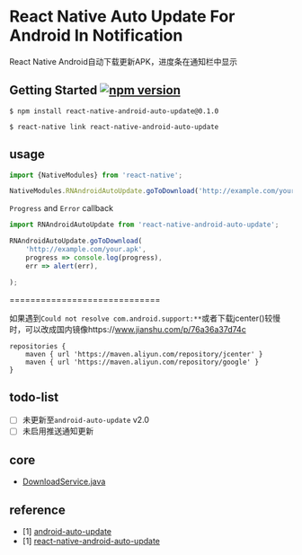# React Native Auto Update For Android In Notification
React Native Android自动下载更新APK，进度条在通知栏中显示

## Getting Started <a href="https://www.npmjs.com/package/react-native-android-auto-update"><img alt="npm version" src="http://img.shields.io/npm/v/react-native-android-auto-update.svg?style=flat-square"></a>


`$ npm install react-native-android-auto-update@0.1.0`


`$ react-native link react-native-android-auto-update`

## usage

```javascript
import {NativeModules} from 'react-native';

NativeModules.RNAndroidAutoUpdate.goToDownload('http://example.com/your.apk');
```

`Progress` and `Error` callback
```javascript
import RNAndroidAutoUpdate from 'react-native-android-auto-update';

RNAndroidAutoUpdate.goToDownload(
    'http://example.com/your.apk',
    progress => console.log(progress),
    err => alert(err),

);
```

=============================

如果遇到`Could not resolve com.android.support:**`或者下载jcenter()较慢时，可以改成国内镜像https://www.jianshu.com/p/76a36a37d74c
```
repositories {
    maven { url 'https://maven.aliyun.com/repository/jcenter' }
    maven { url 'https://maven.aliyun.com/repository/google' }
}
```

## todo-list
 - [ ] 未更新至`android-auto-update` v2.0
 - [ ] 未启用推送通知更新

## core
 - [DownloadService.java](https://github.com/react-sextant/react-native-android-auto-update/blob/master/android/src/main/java/com/loveplusplus/update/DownloadService.java)

## reference
 - [1] [android-auto-update](https://github.com/feicien/android-auto-update)
 - [1] [react-native-android-auto-update](https://github.com/ribuluo000/react-native-android-auto-update)

